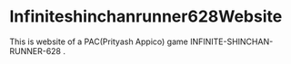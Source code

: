 # Infiniteshinchanrunner628Website
This is website of a PAC(Prityash Appico) game INFINITE-SHINCHAN-RUNNER-628 .
